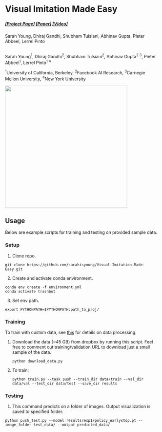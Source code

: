 # Visual Imitation Made Easy
### 

##### [[Project Page]](https://dhiraj100892.github.io/Visual-Imitation-Made-Easy/) [[Paper]]() [[Video]](https://youtu.be/opizQ4bXSpk)
Sarah Young, Dhiraj Gandhi, Shubham Tulsiani, Abhinav Gupta, Pieter Abbeel, Lerrel Pinto
##

Sarah Young<sup>1</sup>, Dhiraj Gandhi<sup>2</sup>, Shubham Tulsiani<sup>2</sup>, Abhinav Gupta<sup>2 3</sup>, Pieter Abbeel<sup>1</sup>, Lerrel Pinto<sup>1 4</sup>

<sup>1</sup>University of California, Berkeley, <sup>2</sup>Facebook AI Research, <sup>3</sup>Carnegie Mellon University, <sup>4</sup>New York University<br/>



<img src="images/teaser.gif" width="400">


## Usage
Below are example scripts for training and testing on provided sample data.
### Setup

1. Clone repo.
```shell
git clone https://github.com/sarahisyoung/Visual-Imitation-Made-Easy.git
```
2. Create and activate conda environment.
```shell
conda env create -f environment.yml
conda activate trashbot
```

3. Set env path.

```shell
export PYTHONPATH=$PYTHONPATH:path_to_proj/
```

### Training ###

To train with custom data, see [this](data_cleaning/README.md) for details on data processing.


1. Download the data (~45 GB) from dropbox by running this script. Feel free to comment out training/validation URL to download just a small sample of the data. 
    ```shell
    python download_data.py 
    ```

2. To train:

    ```shell
    python train.py --task push --train_dir data/train --val_dir data/val --test_dir data/test --save_dir results
    ```

### Testing


1. This command predicts on a folder of images. Output visualization is saved to specified folder.
```shell
python push_test.py --model results/exp1/policy_earlystop.pt --image_folder test_data/ --output predicted_data/
```



